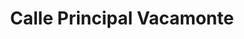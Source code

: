---
title: Calle Principal Vacamonte
url: /calle-principal-vacamonte/
latitude: 8.92
longitude: -79.697
---